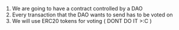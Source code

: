 1. We are going to have a contract controlled by a DAO
2. Every transaction that the DAO wants to send has to be voted on
3. We will use ERC20 tokens for voting ( DONT DO IT >:C )